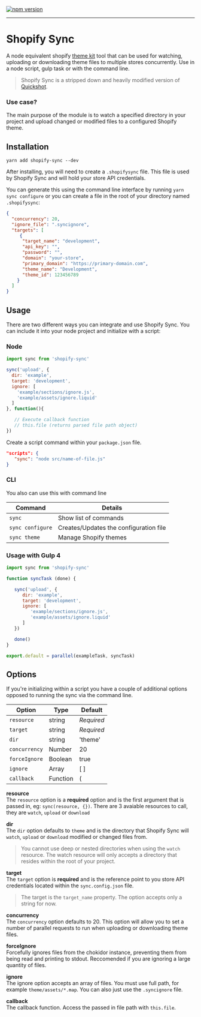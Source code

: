 [![npm version](https://badge.fury.io/js/shopify-sync.svg)](https://www.npmjs.com/package/shopify-sync)

<hr>

# Shopify Sync

A node equivalent shopify [theme kit](https://shopify.github.io/themekit/) tool that can be used for watching, uploading or downloading theme files to multiple stores concurrently. Use in a node script, gulp task or with the command line.

> Shopify Sync is a stripped down and heavily modified version of [Quickshot](https://github.com/internalfx/quickshot).

### Use case?

The main purpose of the module is to watch a specified directory in your project and upload changed or modified files to a configured Shopify theme.

## Installation

```cli
yarn add shopify-sync --dev
```

After installing, you will need to create a  `.shopifysync` file. This file is used by Shopify Sync and will hold your store API credentials.

You can generate this using the command line interface by running `yarn sync configure` or  you can create a file in the root of your directory named `.shopifysync`:

```json
{
  "concurrency": 20,
  "ignore_file": ".syncignore",
  "targets": [
     {
      "target_name": "development",
      "api_key": "",
      "password": "",
      "domain": "your-store",
      "primary_domain": "https://primary-domain.com",
      "theme_name": "Development",
      "theme_id": 123456789
    }
  ]
}

```

## Usage
There are two different ways you can integrate and use Shopify Sync. You can include it into your node project and initialize with a script:

### Node

```javascript
import sync from 'shopify-sync'

sync('upload', {
  dir: 'example',
  target: 'development',
  ignore: [
    'example/sections/ignore.js',
    'example/assets/ignore.liquid'
  ]
}, function(){

   // Execute callback function
   // this.file (returns parsed file path object)
})

```

Create a script command within your `package.json` file.

```json
"scripts": {
   "sync": "node src/name-of-file.js"
}
```

### CLI
You also can use this with command line

|     Command    | Details
|----------------|-------------------------------
|`sync` | Show list of commands
|`sync configure` | Creates/Updates the configuration file
|`sync theme` | Manage Shopify themes


### Usage with Gulp 4

```javascript
import sync from 'shopify-sync'

function syncTask (done) {

   sync('upload', {
      dir: 'example',
      target: 'development',
      ignore: [
         'example/sections/ignore.js',
         'example/assets/ignore.liquid'
      ]
   })

   done()
}

export.default = parallel(exampleTask, syncTask)

```



## Options
If you're initializing within a script you have a couple of additional options opposed to running the sync via the command line.

| Option | Type | Default|
|--------|------|--------|
|`resource` | string | *Required* |
|`target` | string | *Required* |
|`dir` | string | 'theme' |
|`concurrency` | Number | 20|
|`forceIgnore` | Boolean | true |
|`ignore` | Array | [ ] |
|`callback` | Function | ( |


**resource** <br>
The `resource` option is a **required** option and is the first argument that is passed in, eg: `sync(resource, {})`. There are 3 avaiable resources to call, they are `watch`, `upload` or `download`

**dir**<br>
The `dir` option defaults to `theme` and is the directory that Shopify Sync will `watch`, `upload` or `download` modified or changed files from.

> You cannot use deep or nested directories when using the `watch` resource. The watch resource will only accepts a directory that resides within the root of your project.

**target**<br>
The `target` option is **required** and is the reference point to you store API credentials located within the `sync.config.json` file.

> The target is the `target_name` property. The option accepts only a string for now.

**concurrency**<br>
The `concurrency` option defaults to 20. This option will allow you to set a number of parallel requests to run when uploading or downloading theme files.

**forceIgnore**<br>
Forcefully ignores files from the chokidor instance, preventing them from being read and printing to stdout. Reccomended if you are ignoring a large quantity of files.

**ignore**<br>
The ignore option accepts an array of files. You must use full path, for example `theme/assets/*.map`. You can also just use the `.syncignore` file.

**callback**<br>
The callback function. Access the passed in file path with `this.file`.

